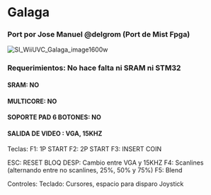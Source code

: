# Galaga

### Port por Jose Manuel @delgrom (Port de Mist Fpga)

![SI_WiiUVC_Galaga_image1600w](https://user-images.githubusercontent.com/31018768/75278182-b00fd900-5809-11ea-897e-06100a3950c2.jpg)

### Requerimientos: No hace falta ni SRAM ni STM32

#### SRAM: NO

#### MULTICORE: NO

#### SOPORTE PAD 6 BOTONES: NO

#### SALIDA DE VIDEO : VGA, 15KHZ

Teclas:
F1: 1P START
F2: 2P START
F3: INSERT COIN

ESC: RESET
BLOQ DESP: Cambio entre VGA y 15KHZ
F4: Scanlines (alternando entre no scanlines, 25%, 50% y 75%)
F5: Blend

Controles:
Teclado: Cursores, espacio para disparo
Joystick
